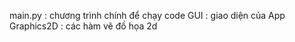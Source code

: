 main.py : chương trình chính để chạy code
GUI : giao diện của App
Graphics2D : các hàm vẽ đồ họa 2d
